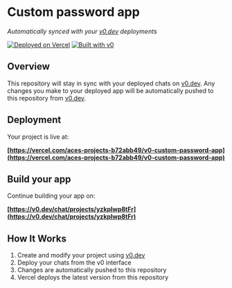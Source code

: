 # Custom password app

*Automatically synced with your [v0.dev](https://v0.dev) deployments*

[![Deployed on Vercel](https://img.shields.io/badge/Deployed%20on-Vercel-black?style=for-the-badge&logo=vercel)](https://vercel.com/aces-projects-b72abb49/v0-custom-password-app)
[![Built with v0](https://img.shields.io/badge/Built%20with-v0.dev-black?style=for-the-badge)](https://v0.dev/chat/projects/yzkpIwp8tFr)

## Overview

This repository will stay in sync with your deployed chats on [v0.dev](https://v0.dev).
Any changes you make to your deployed app will be automatically pushed to this repository from [v0.dev](https://v0.dev).

## Deployment

Your project is live at:

**[https://vercel.com/aces-projects-b72abb49/v0-custom-password-app](https://vercel.com/aces-projects-b72abb49/v0-custom-password-app)**

## Build your app

Continue building your app on:

**[https://v0.dev/chat/projects/yzkpIwp8tFr](https://v0.dev/chat/projects/yzkpIwp8tFr)**

## How It Works

1. Create and modify your project using [v0.dev](https://v0.dev)
2. Deploy your chats from the v0 interface
3. Changes are automatically pushed to this repository
4. Vercel deploys the latest version from this repository